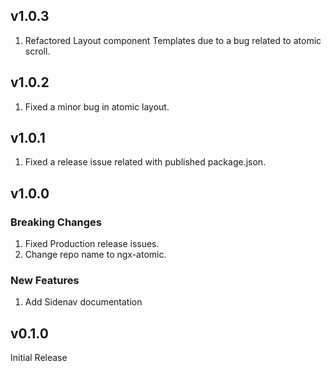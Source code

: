 ## v1.0.3
1. Refactored Layout component Templates due to a bug related to atomic scroll.

## v1.0.2
1. Fixed a minor bug in atomic layout.

## v1.0.1
1. Fixed a release issue related with published package.json.

## v1.0.0
### Breaking Changes 
1. Fixed Production release issues.
2. Change repo name to ngx-atomic.

### New Features
1. Add Sidenav documentation

## v0.1.0
Initial Release